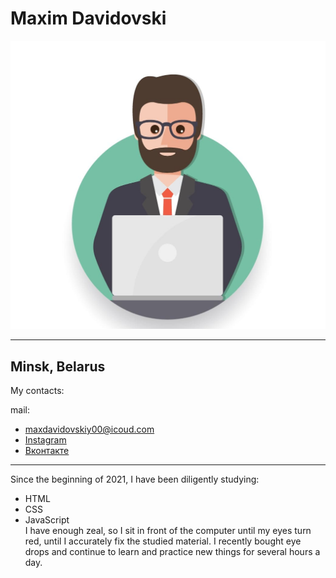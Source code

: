 Maxim Davidovski
================
![](https://github.com/MaxDavidovski/rsschool-cv/blob/gh-pages/я2.jpg)

--------------------------        
Minsk, Belarus  <br />
--------------------------    
My contacts:

mail: 
* maxdavidovskiy00@icoud.com <br />
* [Instagram](https://www.instagram.com/maxim.davidovski/)<br />
* [Вконтакте](https://vk.com/maxim.davidovski)<br />

-------------------------------
Since the beginning of 2021, I have been diligently studying:
* HTML
* CSS
* JavaScript <br />
I have enough zeal, so I sit in front of the computer until my eyes turn red, until I accurately fix the studied material. I recently bought eye drops and continue to learn and practice new things for several hours a day.
